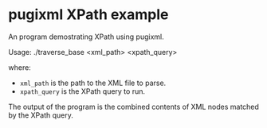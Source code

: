# pugixml XPath example #

An program demostrating XPath using pugixml.

Usage: ./traverse_base <xml_path> <xpath_query>

where:

 * `xml_path` is the path to the XML file to parse.
 * `xpath_query` is the XPath query to run.

The output of the program is the combined contents of XML nodes matched by the 
XPath query.
